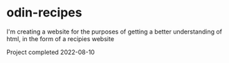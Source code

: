 # odin-recipes

I'm creating a website for the purposes of getting a better understanding of html, in the form of a recipies website

Project completed 2022-08-10